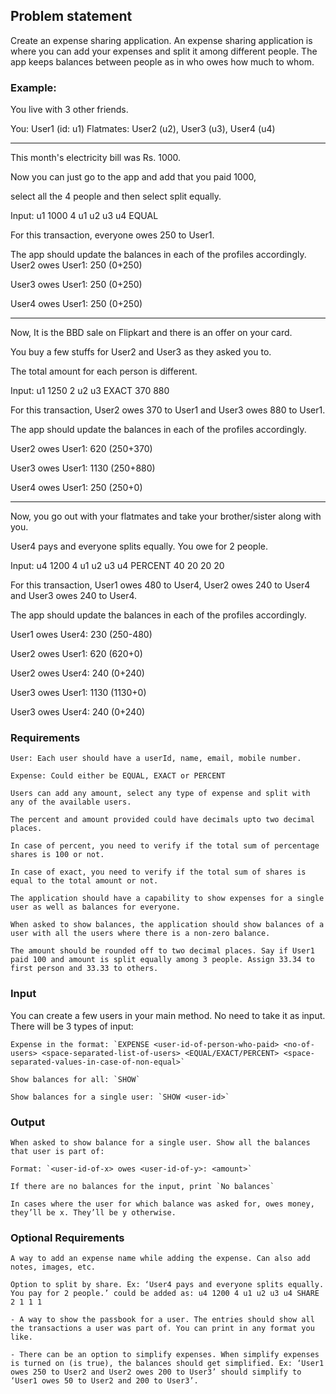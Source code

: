 ## Problem statement

Create an expense sharing application.
An expense sharing application is where you can add your expenses and split it among different people. The app keeps balances between people as in who owes how much to whom.

### Example:

You live with 3 other friends.

You: User1 (id: u1)
Flatmates: User2 (u2), User3 (u3), User4 (u4)

---

This month's electricity bill was Rs. 1000.

Now you can just go to the app and add that you paid 1000,

select all the 4 people and then select split equally.

Input: u1 1000 4 u1 u2 u3 u4 EQUAL

For this transaction, everyone owes 250 to User1.

The app should update the balances in each of the profiles accordingly. User2 owes User1: 250 (0+250)

User3 owes User1: 250 (0+250)

User4 owes User1: 250 (0+250)

---

Now, It is the BBD sale on Flipkart and there is an offer on your card.

You buy a few stuffs for User2 and User3 as they asked you to.

The total amount for each person is different.

Input: u1 1250 2 u2 u3 EXACT 370 880

For this transaction, User2 owes 370 to User1 and User3 owes 880 to User1.

The app should update the balances in each of the profiles accordingly.

User2 owes User1: 620 (250+370)

User3 owes User1: 1130 (250+880)

User4 owes User1: 250 (250+0)

---

Now, you go out with your flatmates and take your brother/sister along with you.

User4 pays and everyone splits equally. You owe for 2 people.

Input: u4 1200 4 u1 u2 u3 u4 PERCENT 40 20 20 20

For this transaction, User1 owes 480 to User4, User2 owes 240 to User4 and User3 owes 240 to User4.

The app should update the balances in each of the profiles accordingly.

User1 owes User4: 230 (250-480)

User2 owes User1: 620 (620+0)

User2 owes User4: 240 (0+240)

User3 owes User1: 1130 (1130+0)

User3 owes User4: 240 (0+240)

### Requirements

    User: Each user should have a userId, name, email, mobile number.

    Expense: Could either be EQUAL, EXACT or PERCENT

    Users can add any amount, select any type of expense and split with any of the available users.

    The percent and amount provided could have decimals upto two decimal places.

    In case of percent, you need to verify if the total sum of percentage shares is 100 or not.

    In case of exact, you need to verify if the total sum of shares is equal to the total amount or not.

    The application should have a capability to show expenses for a single user as well as balances for everyone.

    When asked to show balances, the application should show balances of a user with all the users where there is a non-zero balance.

    The amount should be rounded off to two decimal places. Say if User1 paid 100 and amount is split equally among 3 people. Assign 33.34 to first person and 33.33 to others.

### Input

You can create a few users in your main method. No need to take it as input.
There will be 3 types of input:

    Expense in the format: `EXPENSE <user-id-of-person-who-paid> <no-of-users> <space-separated-list-of-users> <EQUAL/EXACT/PERCENT> <space-separated-values-in-case-of-non-equal>`

    Show balances for all: `SHOW`

    Show balances for a single user: `SHOW <user-id>`

### Output

    When asked to show balance for a single user. Show all the balances that user is part of:

    Format: `<user-id-of-x> owes <user-id-of-y>: <amount>`

    If there are no balances for the input, print `No balances`

    In cases where the user for which balance was asked for, owes money, they’ll be x. They’ll be y otherwise.

### Optional Requirements

    A way to add an expense name while adding the expense. Can also add notes, images, etc.

    Option to split by share. Ex: ‘User4 pays and everyone splits equally. You pay for 2 people.’ could be added as: u4 1200 4 u1 u2 u3 u4 SHARE 2 1 1 1

    - A way to show the passbook for a user. The entries should show all the transactions a user was part of. You can print in any format you like.

    - There can be an option to simplify expenses. When simplify expenses is turned on (is true), the balances should get simplified. Ex: ‘User1 owes 250 to User2 and User2 owes 200 to User3’ should simplify to ‘User1 owes 50 to User2 and 200 to User3’.
